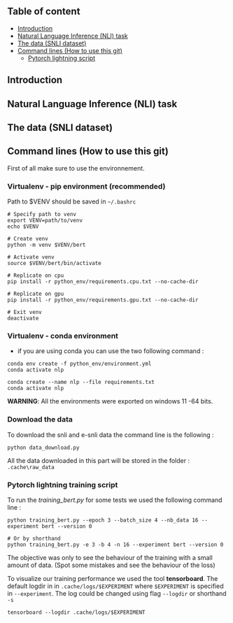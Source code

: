 ## Table of content

- [Introduction](#introduction)
- [Natural Language Inference (NLI) task](#natural-language-inference-nli-task)
- [The data (SNLI dataset)](#the-data-snli-dataset)
- [Command lines (How to use this git)](#command-lines-how-to-use-this-git)
    - [Pytorch lightning script](#pytorch-lightning-training-script)

## Introduction

## Natural Language Inference (NLI) task

## The data (SNLI dataset)

## Command lines (How to use this git)

First of all make sure to use the environnement.

### Virtualenv - pip environment (recommended)

Path to $VENV should be saved in `~/.bashrc`

```commandline
# Specify path to venv
export VENV=path/to/venv
echo $VENV

# Create venv
python -m venv $VENV/bert

# Activate venv
source $VENV/bert/bin/activate

# Replicate on cpu
pip install -r python_env/requirements.cpu.txt --no-cache-dir

# Replicate on gpu
pip install -r python_env/requirements.gpu.txt --no-cache-dir

# Exit venv
deactivate
```

### Virtualenv - conda environment

- if you are using conda you can use the two following command :

```commandline
conda env create -f python_env/environment.yml
conda activate nlp
```

```commandline
conda create --name nlp --file requirements.txt
conda activate nlp
```

**WARNING**: All the environments were exported on windows 11 -64 bits.

### Download the data

To download the snli and e-snli data the command line is the following :

```commandline
python data_download.py
```

All the data downloaded in this part will be stored in the folder : `.cache\raw_data` 


### Pytorch lightning training script

To run the *training_bert.py* for some tests we used the following command line :

```commandline
python training_bert.py --epoch 3 --batch_size 4 --nb_data 16 --experiment bert --version 0

# Or by shorthand
python training_bert.py -e 3 -b 4 -n 16 --experiment bert --version 0
```

The objective was only to see the behaviour of the training with a small amount of data. (Spot some mistakes and see the
behaviour of the loss)

To visualize our training performance we used the tool **tensorboard**. The default logdir in
in `.cache/logs/$EXPERIMENT`
where `$EXPERIMENT` is specified in `--experiment`. The log could be changed using flag `--logdir` or shorthand `-s`

```commandline
tensorboard --logdir .cache/logs/$EXPERIMENT
```
